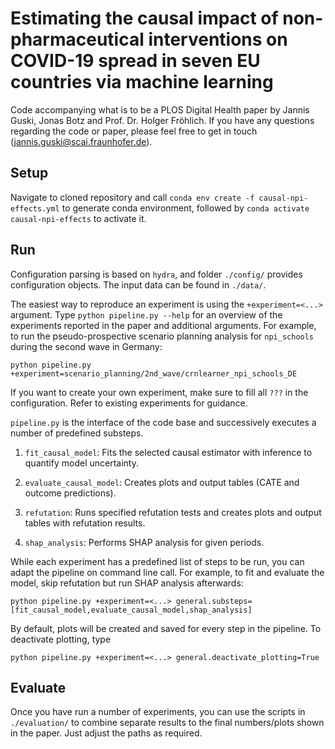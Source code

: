 # Estimating the causal impact of non-pharmaceutical interventions on COVID-19 spread in seven EU countries via machine learning
Code accompanying what is to be a PLOS Digital Health paper by Jannis Guski, Jonas Botz and Prof. Dr. Holger Fröhlich. If you have any questions regarding the code or paper, please feel free to get in touch (jannis.guski@scai.fraunhofer.de).

## Setup
Navigate to cloned repository and call `conda env create -f causal-npi-effects.yml` to generate conda environment, followed by `conda activate causal-npi-effects` to activate it.

## Run
Configuration parsing is based on `hydra`, and folder `./config/` provides configuration objects. The input data can be found in `./data/`.

The easiest way to reproduce an experiment is using the `+experiment=<...>` argument. Type `python pipeline.py --help` for an overview of the experiments reported in the paper and additional arguments.
For example, to run the pseudo-prospective scenario planning analysis for `npi_schools` during the second wave in Germany:

```
python pipeline.py +experiment=scenario_planning/2nd_wave/crnlearner_npi_schools_DE
```


If you want to create your own experiment, make sure to fill all `???` in the configuration. Refer to existing experiments for guidance.


`pipeline.py` is the interface of the code base and successively executes a number of predefined substeps.

1. `fit_causal_model`: Fits the selected causal estimator with inference to quantify model uncertainty.

2. `evaluate_causal_model`: Creates plots and output tables (CATE and outcome predictions).

3. `refutation`: Runs specified refutation tests and creates plots and output tables with refutation results.

4. `shap_analysis`: Performs SHAP analysis for given periods.


While each experiment has a predefined list of steps to be run, you can adapt the pipeline on command line call. For example, to fit and evaluate the model, skip refutation but run SHAP analysis afterwards:

```
python pipeline.py +experiment=<...> general.substeps=[fit_causal_model,evaluate_causal_model,shap_analysis]
```


By default, plots will be created and saved for every step in the pipeline. To deactivate plotting, type

```
python pipeline.py +experiment=<...> general.deactivate_plotting=True
```

## Evaluate
Once you have run a number of experiments, you can use the scripts in `./evaluation/` to combine separate results to the final numbers/plots shown in the paper. Just adjust the paths as required.